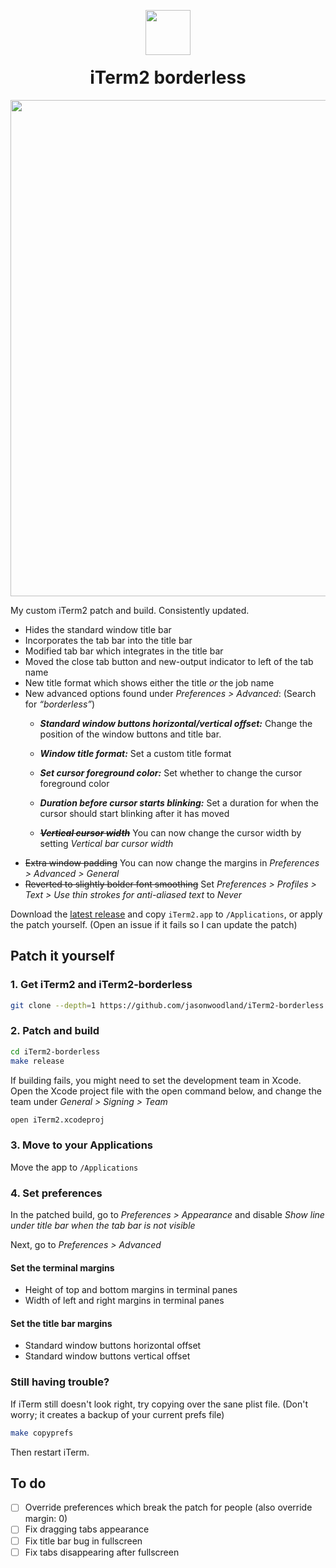 <p align="center">
<img width="72" style="margin-bottom: -20px" src="https://github.com/jasonwoodland/iTerm2-borderless/blob/master/icons/AppIcon.png?raw=true">
</p>
<h1 align="center">iTerm2 borderless</h1>
<p align="center">
<img align="center" width="794" src="https://github.com/jasonwoodland/iTerm2-borderless/blob/master/Preview.png?raw=true">
</p>

My custom iTerm2 patch and build. Consistently updated.

* Hides the standard window title bar
* Incorporates the tab bar into the title bar
* Modified tab bar which integrates in the title bar
* Moved the close tab button and new-output indicator to left of the tab name
* New title format which shows either the title *or* the job name
* New advanced options found under *Preferences > Advanced*: (Search for *&ldquo;borderless&rdquo;*)
  * ***Standard window buttons horizontal/vertical offset:*** Change the position of the window buttons and title bar.
  * ***Window title format:*** Set a custom title format
  * ***Set cursor foreground color:*** Set whether to change the cursor foreground color
  * ***Duration before cursor starts blinking:*** Set a duration for when the cursor should start blinking after it has moved
    
  * ~~***Vertical cursor width***~~ You can now change the cursor width by setting *Vertical bar cursor width*
* ~~Extra window padding~~ You can now change the margins in *Preferences > Advanced > General*
* ~~Reverted to slightly bolder font smoothing~~ Set *Preferences > Profiles > Text > Use thin strokes for anti-aliased text* to *Never*

Download the [latest release](https://github.com/jasonwoodland/iTerm2-borderless/releases/latest) and copy `iTerm2.app` to `/Applications`, or apply the patch yourself. (Open an issue if it fails so I can update the patch)

## Patch it yourself

### 1. Get iTerm2 and iTerm2-borderless

```sh
git clone --depth=1 https://github.com/jasonwoodland/iTerm2-borderless.git
```

### 2. Patch and build

```sh
cd iTerm2-borderless
make release
```

If building fails, you might need to set the development team in Xcode. Open the Xcode project file with the open command below, and change the team under *General > Signing > Team*

```sh
open iTerm2.xcodeproj
```

### 3. Move to your Applications

Move the app to `/Applications`

### 4. Set preferences

In the patched build, go to *Preferences > Appearance* and disable *Show line under title bar when the tab bar is not visible*

Next, go to *Preferences > Advanced*

#### Set the terminal margins

* Height of top and bottom margins in terminal panes
* Width of left and right margins in terminal panes

#### Set the title bar margins

* Standard window buttons horizontal offset
* Standard window buttons vertical offset

### Still having trouble?

If iTerm still doesn't look right, try copying over the sane plist file. (Don't worry; it creates a backup of your current prefs file)

```sh
make copyprefs
```

Then restart iTerm.

## To do

- [ ] Override preferences which break the patch for people (also override margin: 0)
- [ ] Fix dragging tabs appearance
- [ ] Fix title bar bug in fullscreen
- [ ] Fix tabs disappearing after fullscreen
